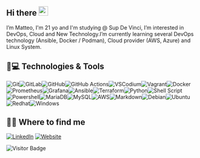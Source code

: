 ## Hi there <img src="https://media.giphy.com/media/hvRJCLFzcasrR4ia7z/giphy.gif" width="25px"></a>

I’m Matteo, I'm 21 yo and I'm studying @ Sup De Vinci, I’m interested in DevOps, Cloud and New Technology.I’m currently learning several DevOps technology (Ansible, Docker / Podman), Cloud provider (AWS, Azure) and Linux System.

## 🚀💻 Technologies & Tools

![Git](https://img.shields.io/badge/git-%23F05033.svg?style=for-the-badge&logo=git&logoColor=white)![GitLab](https://img.shields.io/badge/gitlab-%23181717.svg?style=for-the-badge&logo=gitlab&logoColor=white)![GitHub](https://img.shields.io/badge/github-%23121011.svg?style=for-the-badge&logo=github&logoColor=white)![GitHub Actions](https://img.shields.io/badge/github%20actions-%232671E5.svg?style=for-the-badge&logo=githubactions&logoColor=white)![VSCodium](https://img.shields.io/badge/vscodium-%231563FF.svg?style=for-the-badge&logo=vscodium&logoColor=white)![Vagrant](https://img.shields.io/badge/vagrant-%231563FF.svg?style=for-the-badge&logo=vagrant&logoColor=white)![Docker](https://img.shields.io/badge/docker-%230db7ed.svg?style=for-the-badge&logo=docker&logoColor=white)![Prometheus](https://img.shields.io/badge/Prometheus-E6522C?style=for-the-badge&logo=Prometheus&logoColor=white)![Grafana](https://img.shields.io/badge/grafana-%23F46800.svg?style=for-the-badge&logo=grafana&logoColor=white)![Ansible](https://img.shields.io/badge/ansible-%231A1918.svg?style=for-the-badge&logo=ansible&logoColor=white)![Terraform](https://img.shields.io/badge/terraform-%235835CC.svg?style=for-the-badge&logo=terraform&logoColor=white)![Python](https://img.shields.io/badge/python-3670A0?style=for-the-badge&logo=python&logoColor=ffdd54)![Shell Script](https://img.shields.io/badge/shell_script-%23121011.svg?style=for-the-badge&logo=gnu-bash&logoColor=white)![Powershell](https://img.shields.io/badge/Powershell-%231563FF?style=for-the-badge&logo=powershell&logoColor=white)![MariaDB](https://img.shields.io/badge/MariaDB-003545?style=for-the-badge&logo=mariadb&logoColor=white)![MySQL](https://img.shields.io/badge/mysql-%2300f.svg?style=for-the-badge&logo=mysql&logoColor=white)![AWS](https://img.shields.io/badge/AWS-%23FF9900.svg?style=for-the-badge&logo=amazon-aws&logoColor=white)![Markdown](https://img.shields.io/badge/markdown-%23000000.svg?style=for-the-badge&logo=markdown&logoColor=white)![Debian](https://img.shields.io/badge/Debian-D70A53?style=for-the-badge&logo=debian&logoColor=white)![Ubuntu](https://img.shields.io/badge/Ubuntu-E95420?style=for-the-badge&logo=ubuntu&logoColor=white)![Redhat](https://img.shields.io/badge/redhat-%23D42029.svg?style=for-the-badge&logo=redhat&logoColor=white)![Windows](https://img.shields.io/badge/Windows-%231563FF?style=for-the-badge&logo=windows&logoColor=white)

## 🔗👔 Where to find me

[![LinkedIn](https://img.shields.io/badge/linkedin-%230077B5.svg?style=for-the-badge&logo=linkedin&logoColor=white)](https://www.linkedin.com/in/matteozinutti/)
[![Website](https://img.shields.io/badge/website-%230077B5.svg?style=for-the-badge&logo=curl&logoColor=white)](https://www.mzinutti.fr)

![Visitor Badge](https://visitor-badge.laobi.icu/badge?page_id=Toxma.Toxma)
